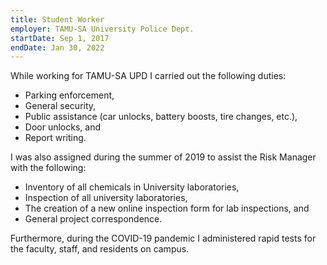 ```yaml
---
title: Student Worker
employer: TAMU-SA University Police Dept.
startDate: Sep 1, 2017
endDate: Jan 30, 2022
---
```

While working for TAMU-SA UPD I carried out the following duties:

- Parking enforcement,
- General security,
- Public assistance (car unlocks, battery boosts, tire changes, etc.),
- Door unlocks, and
- Report writing.

I was also assigned during the summer of 2019 to assist the Risk Manager with
the following:

- Inventory of all chemicals in University laboratories,
- Inspection of all university laboratories,
- The creation of a new online inspection form for lab inspections, and
- General project correspondence.

Furthermore, during the COVID-19 pandemic I administered rapid tests for the
faculty, staff, and residents on campus.
